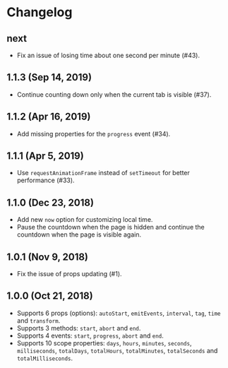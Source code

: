 # Changelog

## next

- Fix an issue of losing time about one second per minute (#43).

## 1.1.3 (Sep 14, 2019)

- Continue counting down only when the current tab is visible (#37).

## 1.1.2 (Apr 16, 2019)

- Add missing properties for the `progress` event (#34).

## 1.1.1 (Apr 5, 2019)

- Use `requestAnimationFrame` instead of `setTimeout` for better performance (#33).

## 1.1.0 (Dec 23, 2018)

- Add new `now` option for customizing local time.
- Pause the countdown when the page is hidden and continue the countdown when the page is visible again.

## 1.0.1 (Nov 9, 2018)

- Fix the issue of props updating (#1).

## 1.0.0 (Oct 21, 2018)

- Supports 6 props (options): `autoStart`, `emitEvents`, `interval`, `tag`, `time` and `transform`.
- Supports 3 methods: `start`, `abort` and `end`.
- Supports 4 events: `start`, `progress`, `abort` and `end`.
- Supports 10 scope properties: `days`, `hours`, `minutes`, `seconds`, `milliseconds`, `totalDays`, `totalHours`, `totalMinutes`, `totalSeconds` and `totalMilliseconds`.
